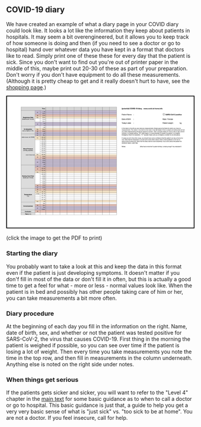 ## COVID-19 diary

We have created an example of what a diary page in your COVID diary could look like. It looks a lot like the information they keep about patients in hospitals. It may seem a bit overengineered, but it allows you to keep track of how someone is doing and then (if you need to see a doctor or go to hospital) hand over whatever data you have kept in a format that doctors like to read. Simply print one of these these for every day that the patient is sick. Since you don't want to find out you're out of printer paper in the middle of this, maybe print out 20-30 of these as part of your preparation. Don't worry if you don't have equipment to do all these measurements. (Although it is pretty cheap to get and it really doesn't hurt to have, see the [shopping page](/shopping).)

<a href="/images/covid-diary.pdf"><img style="border: 2px solid black; drop-shadow(16px 16px 10px black)" src="/images/covid-diary.png"></a>

(click the image to get the PDF to print)

### Starting the diary

You probably want to take a look at this and keep the data in this format even if the patient is just developing symptoms. It doesn't matter if you don'f fill in most of the data or don't fill it in often, but this is actually a good time to get a feel for what - more or less - normal values look like. When the patient is in bed and possibly has other people taking care of him or her, you can take measurements a bit more often.

### Diary procedure

At the beginning of each day you fill in the information on the right. Name, date of birth, sex, and whether or not the patient was tested positive for SARS-CoV-2, the virus that causes COVID-19. First thing in the morning the patient is weighed if possible, so you can see over time if the patient is losing a lot of weight. Then every time you take measurements you note the time in the top row, and then fill in measurements in the column underneath. Anything else is noted on the right side under notes. 

### When things get serious

If the patients gets sicker and sicker, you will want to refer to the "Level 4" chapter in the [main text](/) for some basic guidance as to when to call a doctor or go to hospital. This basic guidance is just that, a guide to help you get a very very basic sense of what is "just sick" vs. "too sick to be at home". You are not a doctor. If you feel insecure, call for help.
